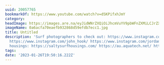 ```yaml
---
uuid: 20057765
bookmarkOf: https://www.youtube.com/watch?v=dSKPifxhJmY
category:
headImage: https://images.are.na/eyJidWNrZXQiOiJhcmVuYV9pbWFnZXMiLCJrZXkiOiIyMDA1Nzc2NS9vcmlnaW5hbF8wYTZhY2ZhNzBlYWVmYjkzMjg2OGQ1OWVmZGI3ZWNjMS5qcGciLCJlZGl0cyI6eyJyZXNpemUiOnsid2lkdGgiOjEyMDAsImhlaWdodCI6MTIwMCwiZml0IjoiaW5zaWRlIiwid2l0aG91dEVubGFyZ2VtZW50Ijp0cnVlfSwid2VicCI6eyJxdWFsaXR5Ijo5MH0sImpwZWciOnsicXVhbGl0eSI6OTB9LCJyb3RhdGUiOm51bGx9fQ==?bc=0
imageName: 0a6acfa70eaefb932868d59efdb7ecc1.jpg
title: Untitled
description: 'Surf photographers to check out: https://www.instagram.com/_jackogrady_/
  https://www.instagram.com/john_hook/ https://www.instagram.com/jordangodley/ Surf
  housings: https://saltysurfhousings.com/ https://au.aquatech.net/ https://www.liquideye.net/'
tags:
date: '2023-01-26T19:50:16.222Z'
---
```

